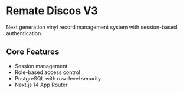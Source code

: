 # Remate Discos V3

Next generation vinyl record management system with session-based authentication.

## Core Features
- Session management
- Role-based access control
- PostgreSQL with row-level security
- Next.js 14 App Router
